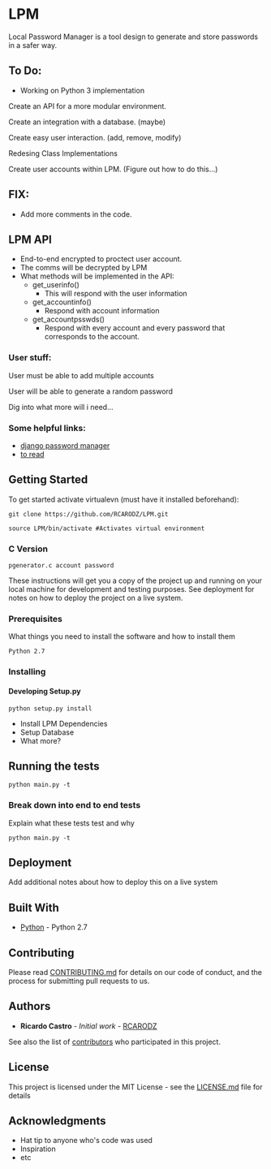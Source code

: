 # LPM

Local Password Manager is a tool design to generate and store passwords in a safer way. 

## To Do:

* Working on Python 3 implementation

Create an API for a more modular environment.

Create an integration with a database. (maybe)

Create easy user interaction. (add, remove, modify)

Redesing Class Implementations

Create user accounts within LPM. (Figure out how to do this...)

## FIX:

+ Add more comments in the code.


## LPM API

+ End-to-end encrypted to proctect user account.
+ The comms will be decrypted by LPM
+ What methods will be implemented in the API:
    - get_userinfo()
        * This will respond with the user information
    - get_accountinfo()
        * Respond with account information
    - get_accountpsswds()
        * Respond with every account and every password that corresponds to the account.


### User stuff:

User must be able to add multiple accounts

User will be able to generate a random password

Dig into what more will i need... 

### Some helpful links:

* [django password manager](https://pypi.python.org/pypi/django-password-manager/0.0.1) 
* [to read](http://charlesleifer.com/blog/creating-a-personal-password-manager/)

## Getting Started

To get started activate virtualevn (must have it installed beforehand):

```
git clone https://github.com/RCARODZ/LPM.git

source LPM/bin/activate #Activates virtual environment
```

### C Version
```
pgenerator.c account password
```

These instructions will get you a copy of the project up and running on your local machine for development and testing purposes. See deployment for notes on how to deploy the project on a live system.

### Prerequisites

What things you need to install the software and how to install them

```
Python 2.7
```

### Installing

#### Developing Setup.py

```
python setup.py install
```

+ Install LPM Dependencies
+ Setup Database
+ What more? 

## Running the tests

```
python main.py -t 
```

### Break down into end to end tests

Explain what these tests test and why

```
python main.py -t
```

## Deployment

Add additional notes about how to deploy this on a live system

## Built With

* [Python](https://www.python.org) - Python 2.7


## Contributing

Please read [CONTRIBUTING.md](https://gist.github.com/PurpleBooth/b24679402957c63ec426) for details on our code of conduct, and the process for submitting pull requests to us.

## Authors

* **Ricardo Castro** - *Initial work* - [RCARODZ](https://github.com/RCARODZ)

See also the list of [contributors](https://github.com/your/project/contributors) who participated in this project.

## License

This project is licensed under the MIT License - see the [LICENSE.md](LICENSE.md) file for details

## Acknowledgments

* Hat tip to anyone who's code was used
* Inspiration
* etc
